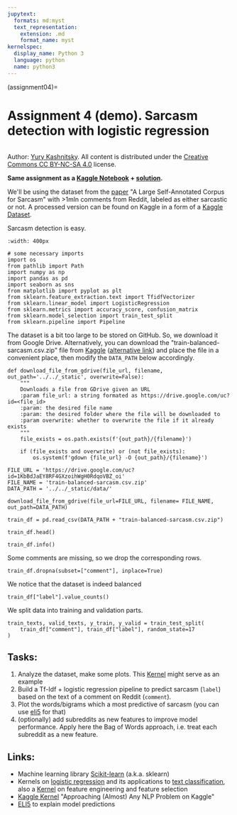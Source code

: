 ```yaml
---
jupytext:
  formats: md:myst
  text_representation:
    extension: .md
    format_name: myst
kernelspec:
  display_name: Python 3
  language: python
  name: python3
---
```


(assignment04)=


# Assignment 4 (demo). Sarcasm detection with logistic regression


```{figure} /_static/img/ods_stickers.jpg
```

Author: [Yury Kashnitsky](https://www.linkedin.com/in/festline/). All content is distributed under the [Creative Commons CC BY-NC-SA 4.0](https://creativecommons.org/licenses/by-nc-sa/4.0/) license.


**Same assignment as a [Kaggle Notebook](https://www.kaggle.com/kashnitsky/a4-demo-sarcasm-detection-with-logit) + [solution](https://www.kaggle.com/kashnitsky/a4-demo-sarcasm-detection-with-logit-solution).**


We'll be using the dataset from the [paper](https://arxiv.org/abs/1704.05579) "A Large Self-Annotated Corpus for Sarcasm" with >1mln comments from Reddit, labeled as either sarcastic or not. A processed version can be found on Kaggle in a form of a [Kaggle Dataset](https://www.kaggle.com/danofer/sarcasm).

Sarcasm detection is easy.


```{figure} /_static/img/yeah.jpeg
:width: 400px
```


```{code-cell} ipython3
# some necessary imports
import os
from pathlib import Path
import numpy as np
import pandas as pd
import seaborn as sns
from matplotlib import pyplot as plt
from sklearn.feature_extraction.text import TfidfVectorizer
from sklearn.linear_model import LogisticRegression
from sklearn.metrics import accuracy_score, confusion_matrix
from sklearn.model_selection import train_test_split
from sklearn.pipeline import Pipeline
```

The dataset is a bit too large to be stored on GitHub. So, we download it from Google Drive. Alternatively, you can download the "train-balanced-sarcasm.csv.zip" file from [Kaggle](https://www.kaggle.com/danofer/sarcasm?select=train-balanced-sarcasm.csv.zip) ([alternative link](https://drive.google.com/file/d/1KbBdJaEY8RF4GXzoihWgH0RdqoVBZ_oi/view?usp=sharing)) and place the file in a convenient place, then modify the `DATA_PATH` below accordingly.

```{code-cell} ipython3
def download_file_from_gdrive(file_url, filename, out_path='../../_static', overwrite=False):
    """
    Downloads a file from GDrive given an URL
    :param file_url: a string formated as https://drive.google.com/uc?id=<file_id>
    :param: the desired file name
    :param: the desired folder where the file will be downloaded to
    :param overwrite: whether to overwrite the file if it already exists
    """
    file_exists = os.path.exists(f'{out_path}/{filename}')

    if (file_exists and overwrite) or (not file_exists):
    	os.system(f'gdown {file_url} -O {out_path}/{filename}')
```

```{code-cell} ipython3
FILE_URL = 'https://drive.google.com/uc?id=1KbBdJaEY8RF4GXzoihWgH0RdqoVBZ_oi'
FILE_NAME = 'train-balanced-sarcasm.csv.zip'
DATA_PATH = '../../_static/data/'

download_file_from_gdrive(file_url=FILE_URL, filename= FILE_NAME, out_path=DATA_PATH)

train_df = pd.read_csv(DATA_PATH + "train-balanced-sarcasm.csv.zip")
```

```{code-cell} ipython3
train_df.head()
```


```{code-cell} ipython3
train_df.info()
```

Some comments are missing, so we drop the corresponding rows.


```{code-cell} ipython3
train_df.dropna(subset=["comment"], inplace=True)
```

We notice that the dataset is indeed balanced


```{code-cell} ipython3
train_df["label"].value_counts()
```

We split data into training and validation parts.


```{code-cell} ipython3
train_texts, valid_texts, y_train, y_valid = train_test_split(
    train_df["comment"], train_df["label"], random_state=17
)
```

## Tasks:
1. Analyze the dataset, make some plots. This [Kernel](https://www.kaggle.com/sudalairajkumar/simple-exploration-notebook-qiqc) might serve as an example
2. Build a Tf-Idf + logistic regression pipeline to predict sarcasm (`label`) based on the text of a comment on Reddit (`comment`).
3. Plot the words/bigrams which a most predictive of sarcasm (you can use [eli5](https://github.com/TeamHG-Memex/eli5) for that)
4. (optionally) add subreddits as new features to improve model performance. Apply here the Bag of Words approach, i.e. treat each subreddit as a new feature.

## Links:
  - Machine learning library [Scikit-learn](https://scikit-learn.org/stable/index.html) (a.k.a. sklearn)
  - Kernels on [logistic regression](https://www.kaggle.com/kashnitsky/topic-4-linear-models-part-2-classification) and its applications to [text classification](https://www.kaggle.com/kashnitsky/topic-4-linear-models-part-4-more-of-logit), also a [Kernel](https://www.kaggle.com/kashnitsky/topic-6-feature-engineering-and-feature-selection) on feature engineering and feature selection
  - [Kaggle Kernel](https://www.kaggle.com/abhishek/approaching-almost-any-nlp-problem-on-kaggle) "Approaching (Almost) Any NLP Problem on Kaggle"
  - [ELI5](https://github.com/TeamHG-Memex/eli5) to explain model predictions
